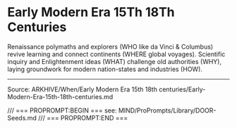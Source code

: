 # Early Modern Era 15Th 18Th Centuries

Renaissance polymaths and explorers (WHO like da Vinci & Columbus) revive learning and connect continents (WHERE global voyages). Scientific inquiry and Enlightenment ideas (WHAT) challenge old authorities (WHY), laying groundwork for modern nation-states and industries (HOW).

---
Source: ARKHIVE/When/Early Modern Era 15th 18th centuries/Early-Modern-Era-15th-18th-centuries.md

/// === PROPROMPT:BEGIN ===
see: MIND/ProPrompts/Library/DOOR-Seeds.md
/// === PROPROMPT:END ===
